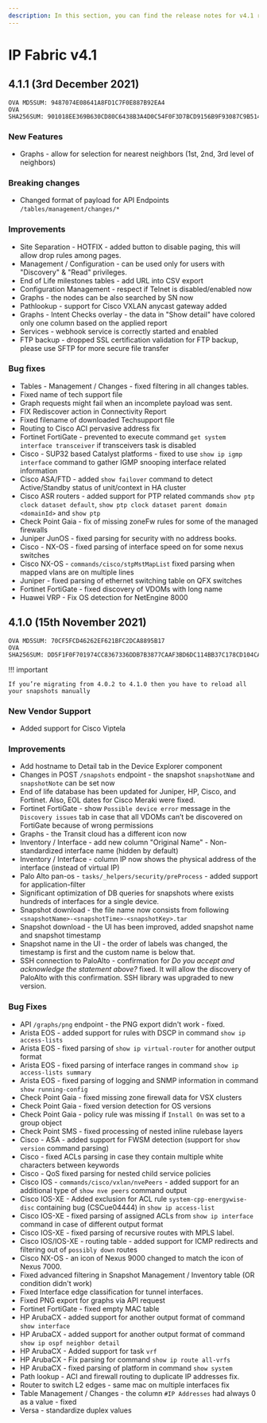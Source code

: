 ```yaml
---
description: In this section, you can find the release notes for v4.1 releases.
---
```


# IP Fabric v4.1

## 4.1.1 (3rd December 2021)

```
OVA MD5SUM: 9487074E08641A8FD1C7F0E887B92EA4
OVA SHA256SUM: 901018EE369B630CD80C6438B3A4D0C54F0F3D7BCD9156B9F93087C9B5147ECE
```

### New Features

- Graphs - allow for selection for nearest neighbors (1st, 2nd, 3rd
  level of neighbors)

### Breaking changes

- Changed format of payload for API Endpoints
  `/tables/management/changes/*`

### Improvements

- Site Separation - HOTFIX - added button to disable paging, this will
  allow drop rules among pages.
- Management / Configuration - can be used only for users with
  "Discovery" & "Read" privileges.
- End of Life milestones tables - add URL into CSV export
- Configuration Management - respect if Telnet is disabled/enabled now
- Graphs - the nodes can be also searched by SN now
- Pathlookup - support for Cisco VXLAN anycast gateway added
- Graphs - Intent Checks overlay - the data in "Show detail" have
  colored only one column based on the applied report
- Services - webhook service is correctly started and enabled
- FTP backup - dropped SSL certification validation for FTP backup,
  please use SFTP for more secure file transfer

### Bug fixes

- Tables - Management / Changes - fixed filtering in all changes
  tables.
- Fixed name of tech support file
- Graph requests might fail when an incomplete payload was sent.
- FIX Rediscover action in Connectivity Report
- Fixed filename of downloaded Techsupport file
- Routing to Cisco ACI pervasive address fix
- Fortinet FortiGate - prevented to execute command `get system interface transceiver` if transceivers task is disabled
- Cisco - SUP32 based Catalyst platforms - fixed to use `show ip igmp interface` command to gather IGMP snooping interface related
  information
- Cisco ASA/FTD - added `show failover` command to detect
  Active/Standby status of unit/context in HA cluster
- Cisco ASR routers - added support for PTP related commands `show ptp clock dataset default`, `show ptp clock dataset parent domain <domainId>` and `show ptp`
- Check Point Gaia - fix of missing zoneFw rules for some of the
  managed firewalls
- Juniper JunOS - fixed parsing for security with no address books.
- Cisco - NX-OS - fixed parsing of interface speed on for some nexus
  switches
- Cisco NX-OS - `commands/cisco/stpMstMapList` fixed parsing when mapped
  vlans are on multiple lines
- Juniper - fixed parsing of ethernet switching table on QFX switches
- Fortinet FortiGate - fixed discovery of VDOMs with long name
- Huawei VRP - Fix OS detection for NetEngine 8000

## 4.1.0 (15th November 2021)

```
OVA MD5SUM: 70CF5FCD46262EF621BFC2DCA8895B17
OVA SHA256SUM: DD5F1F0F701974CC8367336DDB7B3877CAAF3BD6DC114BB37C178CD104CA8BA7
```

!!! important

    If you’re migrating from 4.0.2 to 4.1.0 then you have to reload all your snapshots manually

### New Vendor Support

- Added support for Cisco Viptela

### Improvements

- Add hostname to Detail tab in the Device Explorer component
- Changes in POST `/snapshots` endpoint - the snapshot `snapshotName`
  and `snapshotNote` can be set now
- End of life database has been updated for Juniper, HP, Cisco, and
  Fortinet. Also, EOL dates for Cisco Meraki were fixed.
- Fortinet FortiGate - show `Possible device error` message in the
  `Discovery issues` tab in case that all VDOMs can’t be discovered on
  FortiGate because of wrong permissions
- Graphs - the Transit cloud has a different icon now
- Inventory / Interface - add new column "Original Name" -
  Non-standardized interface name (hidden by default)
- Inventory / Interface - column IP now shows the physical address of
  the interface (instead of virtual IP)
- Palo Alto pan-os - `tasks/_helpers/security/preProcess` - added
  support for application-filter
- Significant optimization of DB queries for snapshots where exists
  hundreds of interfaces for a single device.
- Snapshot download - the file name now consists from following
  `<snapshotName>-<snapshotTime>-<snapshotKey>.tar`
- Snapshot download - the UI has been improved, added snapshot name
  and snapshot timestamp
- Snapshot name in the UI - the order of labels was changed, the
  timestamp is first and the custom name is below that.
- SSH connection to PaloAlto - confirmation for
  _Do you accept and acknowledge the statement above?_ fixed. It will
  allow the discovery of PaloAlto with this confirmation. SSH library
  was upgraded to new version.

### Bug Fixes

- API `/graphs/png` endpoint - the PNG export didn't work - fixed.
- Arista EOS - added support for rules with DSCP in command `show ip access-lists`
- Arista EOS - fixed parsing of `show ip virtual-router` for another
  output format
- Arista EOS - fixed parsing of interface ranges in command `show ip access-lists summary`
- Arista EOS - fixed parsing of logging and SNMP information in
  command `show running-config`
- Check Point Gaia - fixed missing zone firewall data for VSX clusters
- Check Point Gaia - fixed version detection for OS versions
- Check Point Gaia - policy rule was missing if `Install On` was set to
  a group object
- Check Point SMS - fixed processing of nested inline rulebase layers
- Cisco - ASA - added support for FWSM detection (support for `show version` command parsing)
- Cisco - fixed ACLs parsing in case they contain multiple white
  characters between keywords
- Cisco - QoS fixed parsing for nested child service policies
- Cisco IOS - `commands/cisco/vxlan/nvePeers` - added support for an
  additional type of `show nve peers` command output
- Cisco IOS-XE - Added exclusion for ACL rule
  `system-cpp-energywise-disc` containing bug (CSCue04444) in `show ip access-list`
- Cisco IOS-XE - fixed parsing of assigned ACLs from `show ip interface` command in case of different output format
- Cisco IOS-XE - fixed parsing of recursive routes with MPLS label.
- Cisco IOS/IOS-XE - routing table - added support for ICMP redirects
  and filtering out of `possibly down` routes
- Cisco NX-OS - an icon of Nexus 9000 changed to match the icon of
  Nexus 7000.
- Fixed advanced filtering in Snapshot Management / Inventory table
  (OR condition didn't work)
- Fixed Interface edge classification for tunnel interfaces.
- Fixed PNG export for graphs via API request
- Fortinet FortiGate - fixed empty MAC table
- HP ArubaCX - added support for another output format of command
  `show interface`
- HP ArubaCX - added support for another output format of command
  `show ip ospf neighbor detail`
- HP ArubaCX - Added support for task `vrf`
- HP ArubaCX - Fix parsing for command `show ip route all-vrfs`
- HP ArubaCX - fixed parsing of platform in command `show system`
- Path lookup - ACI and firewall routing to duplicate IP addresses
  fix.
- Router to switch L2 edges - same mac on multiple interfaces fix
- Table Management / Changes - the column `#IP Addresses` had always 0
  as a value - fixed
- Versa - standardize duplex values
